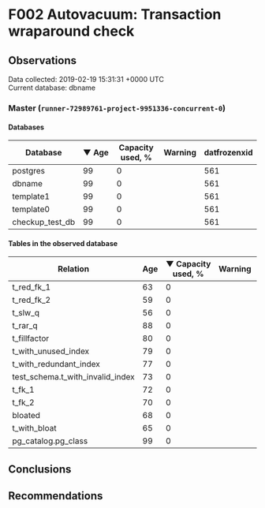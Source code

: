 # F002 Autovacuum: Transaction wraparound check #

## Observations ##
Data collected: 2019-02-19 15:31:31 +0000 UTC  
Current database: dbname  


### Master (`runner-72989761-project-9951336-concurrent-0`) ###

#### Databases ####
 Database | &#9660;&nbsp;Age | Capacity used, % | Warning | datfrozenxid
----------|-----|------------------|---------|--------------
postgres |99 |0 |  |561
dbname |99 |0 |  |561
template1 |99 |0 |  |561
template0 |99 |0 |  |561
checkup_test_db |99 |0 |  |561



#### Tables in the observed database ####
 Relation | Age | &#9660;&nbsp;Capacity used, % | Warning |rel_relfrozenxid | toast_relfrozenxid 
----------|-----|------------------|---------|-----------------|--------------------
t_red_fk_1 |63 |0 |  |597 |0 |
t_red_fk_2 |59 |0 |  |601 |0 |
t_slw_q |56 |0 |  |604 |0 |
t_rar_q |88 |0 |  |572 |0 |
t_fillfactor |80 |0 |  |580 |0 |
t_with_unused_index |79 |0 |  |581 |0 |
t_with_redundant_index |77 |0 |  |583 |0 |
test_schema.t_with_invalid_index |73 |0 |  |587 |0 |
t_fk_1 |72 |0 |  |588 |0 |
t_fk_2 |70 |0 |  |590 |0 |
bloated |68 |0 |  |592 |0 |
t_with_bloat |65 |0 |  |595 |0 |
pg_catalog.pg_class |99 |0 |  |561 |0 |




## Conclusions ##


## Recommendations ##

